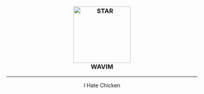 <h3 align="center">
	<img src="https://avatars.githubusercontent.com/u/156987370" width="150" alt="STAR" />
	<br />
	WAVIM
</h3>

---

<p align="center">I Hate Chicken</p>
